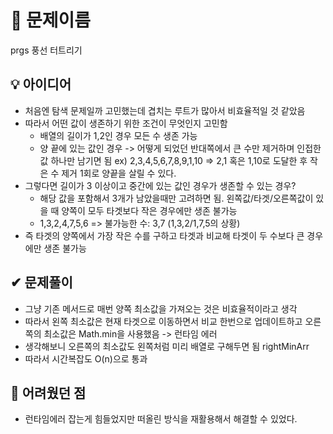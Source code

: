 # 🔎 문제이름

prgs 풍선 터트리기

## 💡 아이디어

- 처음엔 탐색 문제일까 고민했는데 겹치는 루트가 많아서 비효율적일 것 같았음
- 따라서 어떤 값이 생존하기 위한 조건이 무엇인지 고민함
  - 배열의 길이가 1,2인 경우 모든 수 생존 가능
  - 양 끝에 있는 값인 경우 -> 어떻게 되었던 반대쪽에서 큰 수만 제거하며 인접한 값 하나만 남기면 됨 ex) 2,3,4,5,6,7,8,9,1,10 => 2,1 혹은 1,10로 도달한 후 작은 수 제거 1회로 양끝을 살릴 수 있다.
- 그렇다면 길이가 3 이상이고 중간에 있는 값인 경우가 생존할 수 있는 경우?
  - 해당 값을 포함해서 3개가 남았을때만 고려하면 됨. 왼쪽값/타겟/오른쪽값이 있을 때 양쪽이 모두 타겟보다 작은 경우에만 생존 불가능
  - 1,3,2,4,7,5,6 => 불가능한 수: 3,7 (1,3,2/1,7,5의 상황)
- 즉 타겟의 양쪽에서 가장 작은 수를 구하고 타겟과 비교해 타겟이 두 수보다 큰 경우에만 생존 불가능

## ✔ 문제풀이

- 그냥 기존 메서드로 매번 양쪽 최소값을 가져오는 것은 비효율적이라고 생각
- 따라서 왼쪽 최소값은 현재 타겟으로 이동하면서 비교 한번으로 업데이트하고 오른쪽의 최소값은 Math.min을 사용했음 -> 런타임 에러
- 생각해보니 오른쪽의 최소값도 왼쪽처럼 미리 배열로 구해두면 됨 rightMinArr
- 따라서 시간복잡도 O(n)으로 통과

## 🤕 어려웠던 점

- 런타임에러 잡는게 힘들었지만 떠올린 방식을 재활용해서 해결할 수 있었다.
